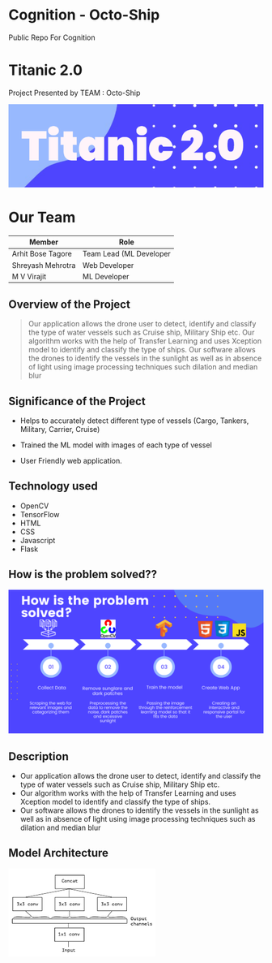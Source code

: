 #  Cognition - Octo-Ship
Public Repo For Cognition

#  Titanic 2.0

Project Presented by TEAM : Octo-Ship

![markdown logo](flask-server/static/images/logo.png)

# Our Team
Member | Role
------------- | -------------
Arhit Bose Tagore  | Team Lead (ML Developer
Shreyash Mehrotra  |  Web Developer
M V Virajit  |  ML Developer


##  Overview of the Project

>Our application allows the drone user to detect, identify and classify the type of water vessels such as Cruise ship, Military Ship etc. 
>Our algorithm works with the help of Transfer Learning and uses Xception model to identify and classify the type of ships. Our software allows the drones to identify the vessels in the sunlight as well as in absence of light using image processing techniques such dilation and median blur

##  Significance of the Project

* Helps to accurately detect different type of vessels (Cargo, Tankers, Military, Carrier, Cruise)

* Trained the ML model with images of each type of vessel

* User Friendly web application.

## Technology used

* OpenCV
* TensorFlow
* HTML
* CSS
* Javascript
* Flask

## How is the problem solved??
![markdown logo](flask-server/static/images/5.png)


##  Description

* Our application allows the drone user to detect, identify and classify the type of water vessels such as Cruise ship, Military Ship etc. 
* Our algorithm works with the help of Transfer Learning and uses Xception model to identify and classify the type of ships.
* Our software allows the drones to identify the vessels in the sunlight as well as in absence of light using image processing techniques such as dilation and median blur


## Model Architecture
![markdown logo](flask-server/static/images/architecture.png)
